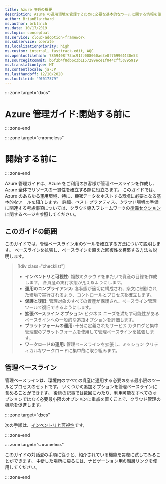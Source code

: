 ```yaml
---
title: Azure 管理の概要
description: Azure の運用環境を管理するために必要な基本的なツールに関する情報を使用して、Azure のクラウド導入フレームワークについて説明します。
author: BrianBlanchard
ms.author: brblanch
ms.date: 10/17/2019
ms.topic: conceptual
ms.service: cloud-adoption-framework
ms.subservice: operate
ms.localizationpriority: high
ms.custom: internal, fasttrack-edit, AQC
ms.openlocfilehash: 7859408f73ac91fd008060ae3e0f769961430e53
ms.sourcegitcommit: b6f2b4f8db6c3b1157299ece1f044cff56895919
ms.translationtype: HT
ms.contentlocale: ja-JP
ms.lasthandoff: 12/10/2020
ms.locfileid: "97017379"
---
```

::: zone target="docs"

# <a name="azure-management-guide-before-you-start"></a>Azure 管理ガイド:開始する前に

::: zone-end

::: zone target="chromeless"

# <a name="before-you-start"></a>開始する前に

::: zone-end

Azure 管理ガイドは、Azure をご利用のお客様が管理ベースラインを作成し、Azure 全体でリソースの一貫性を確立する際に役立ちます。 このガイドでは、Azure のあらゆる運用環境、特に、機密データをホストする環境に必要となる基本的なツールを紹介します。 詳細、ベスト プラクティス、クラウド環境の準備に関連する考慮事項については、クラウド導入フレームワークの[準備セクション](../index.md)に関するページを参照してください。

## <a name="scope-of-this-guide"></a>このガイドの範囲

このガイドでは、管理ベースライン用のツールを確立する方法について説明します。 ベースラインを拡張し、ベースラインを超えた回復性を構築する方法も説明します。

> [!div class="checklist"]
>
> - **インベントリと可視性:** 複数のクラウドをまたいで資産の目録を作成します。 各資産の実行状態が見えるようにします。
> - **運用のコンプライアンス:** 各状態が適切に構成され、条文に制御された環境で実行されるよう、コントロールとプロセスを確立します。
> - **保護と復旧:** 管理対象のすべての資産が保護され、ベースライン管理ツールで復旧できるようにします。
> - **拡張ベースライン オプション:** ビジネス ニーズを満たす可能性があるベースラインへの一般的な追加オプションを評価します。
> - **プラットフォームの運用:** 十分に定義されたサービス カタログと集中管理型のプラットフォームを使用して管理ベースラインを拡張します。
> - **ワークロードの運用:** 管理ベースラインを拡張し、ミッション クリティカルなワークロードに集中的に取り組みます。

## <a name="management-baseline"></a>管理ベースライン

管理ベースラインは、環境内のすべての資産に適用する必要のある最小限のツールとプロセスのセットです。 いくつかの追加オプションを管理ベースラインに含めることができます。 後続の記事では数回にわたり、利用可能なすべてのオプションではなく必要最小限のオプションに重点を置くことで、クラウド管理の機能を促進します。

::: zone target="docs"

次の手順は、[インベントリと可視性](./inventory.md)です。

::: zone-end

::: zone target="chromeless"

このガイドの対話型の手順に従うと、紹介されている機能を実際に試してみることができます。 中断した場所に戻るには、ナビゲーション用の階層リンクを使用してください。

::: zone-end
